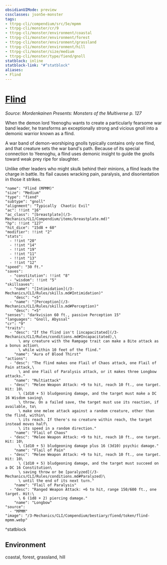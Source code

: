 ```yaml
---
obsidianUIMode: preview
cssclasses: json5e-monster
tags:
- ttrpg-cli/compendium/src/5e/mpmm
- ttrpg-cli/monster/cr/9
- ttrpg-cli/monster/environment/coastal
- ttrpg-cli/monster/environment/forest
- ttrpg-cli/monster/environment/grassland
- ttrpg-cli/monster/environment/hill
- ttrpg-cli/monster/size/medium
- ttrpg-cli/monster/type/fiend/gnoll
statblock: inline
statblock-link: "#^statblock"
aliases:
- Flind
---
```

# [Flind](3-Mechanics\CLI\Compendium\bestiary\fiend/flind-mpmm.md)
*Source: Mordenkainen Presents: Monsters of the Multiverse p. 127*  

When the demon lord Yeenoghu wants to create a particularly fearsome war band leader, he transforms an exceptionally strong and vicious gnoll into a demonic warrior known as a flind.

A war band of demon-worshiping gnolls typically contains only one flind, and that creature sets the war band's path. Because of its special connection to Yeenoghu, a flind uses demonic insight to guide the gnolls toward weak prey ripe for slaughter.

Unlike other leaders who might skulk behind their minions, a flind leads the charge in battle. Its flail causes wracking pain, paralysis, and disorientation in those it strikes.

```statblock
"name": "Flind (MPMM)"
"size": "Medium"
"type": "fiend"
"subtype": "gnoll"
"alignment": "Typically  Chaotic Evil"
"ac": !!int "16"
"ac_class": "[breastplate](/3-Mechanics/CLI/Compendium/items/breastplate.md)"
"hp": !!int "127"
"hit_dice": "15d8 + 60"
"modifier": !!int "2"
"stats":
  - !!int "20"
  - !!int "14"
  - !!int "19"
  - !!int "11"
  - !!int "13"
  - !!int "12"
"speed": "30 ft."
"saves":
  - "constitution": !!int "8"
  - "wisdom": !!int "5"
"skillsaves":
  - "name": "[Intimidation](/3-Mechanics/CLI/Rules/skills.md#Intimidation)"
    "desc": "+5"
  - "name": "[Perception](/3-Mechanics/CLI/Rules/skills.md#Perception)"
    "desc": "+5"
"senses": "darkvision 60 ft., passive Perception 15"
"languages": "Gnoll, Abyssal"
"cr": "9"
"traits":
  - "desc": "If the flind isn't [incapacitated](/3-Mechanics/CLI/Rules/conditions.md#Incapacitated),\
      \ any creature with the Rampage trait can make a Bite attack as a bonus action\
      \ while within 10 feet of the flind."
    "name": "Aura of Blood Thirst"
"actions":
  - "desc": "The flind makes one Flail of Chaos attack, one Flail of Pain attack,\
      \ and one Flail of Paralysis attack, or it makes three Longbow attacks."
    "name": "Multiattack"
  - "desc": "Melee Weapon Attack: +9 to hit, reach 10 ft., one target. Hit: 10\
      \ (1d10 + 5) bludgeoning damage, and the target must make a DC 16 Wisdom saving\
      \ throw. On a failed save, the target must use its reaction, if available, to\
      \ make one melee attack against a random creature, other than the flind, within\
      \ its reach. If there's no creature within reach, the target instead moves half\
      \ its speed in a random direction."
    "name": "Flail of Chaos"
  - "desc": "Melee Weapon Attack: +9 to hit, reach 10 ft., one target. Hit: 10\
      \ (1d10 + 5) bludgeoning damage plus 16 (3d10) psychic damage."
    "name": "Flail of Pain"
  - "desc": "Melee Weapon Attack: +9 to hit, reach 10 ft., one target. Hit: 10\
      \ (1d10 + 5) bludgeoning damage, and the target must succeed on a DC 16 Constitution\
      \ saving throw or be [paralyzed](/3-Mechanics/CLI/Rules/conditions.md#Paralyzed)\
      \ until the end of its next turn."
    "name": "Flail of Paralysis"
  - "desc": "Ranged Weapon Attack: +6 to hit, range 150/600 ft., one target. Hit:\
      \ 6 (1d8 + 2) piercing damage."
    "name": "Longbow"
"source":
  - "MPMM"
"image": "/3-Mechanics/CLI/Compendium/bestiary/fiend/token/flind-mpmm.webp"
```
^statblock

## Environment

coastal, forest, grassland, hill